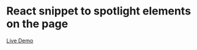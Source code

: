 # React snippet to spotlight elements on the page

[Live Demo](https://sergesarapov.github.io/guided-exp-demo/)
